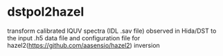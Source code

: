 # dstpol2hazel
transform calibrated IQUV spectra (IDL .sav file) observed in Hida/DST to the input .h5 data file and configuration file for hazel2(https://github.com/aasensio/hazel2) inversion
